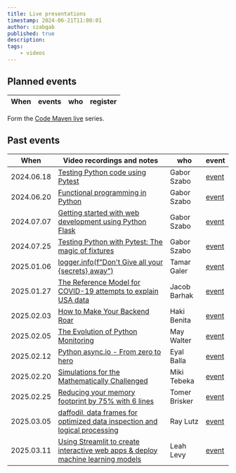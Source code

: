 ```yaml
---
title: Live presentations
timestamp: 2024-06-21T11:00:01
author: szabgab
published: true
description:
tags:
    - videos
---
```


## Planned events

| When       | events                                                                                                                            | who           | register                                                         |
| ---------- | --------------------------------------------------------------------------------------------------------------------------------- | ------------- |----------------------------------------------------------------- |

Form the [Code Maven live](https://live.code-maven.com/) series.


## Past events

| When       | Video recordings and notes                                                                                                                       |  who          | event                                                         |
| ---------- | ------------------------------------------------------------------------------------------------------------------------------------------------ | ------------- | ------------------------------------------------------------- |
| 2024.06.18 | [Testing Python code using Pytest](https://python.code-maven.com/testing-python-code-with-pytest)                                                | Gabor Szabo   | [event](https://www.meetup.com/code-mavens/events/301363070/) |
| 2024.06.20 | [Functional programming in Python](https://python.code-maven.com/functional-programming-in-python)                                               | Gabor Szabo   | [event](https://www.meetup.com/code-mavens/events/301395323/) |
| 2024.07.07 | [Getting started with web development using Python Flask](https://python.code-maven.com/getting-started-with-web-development-using-python-flask) | Gabor Szabo   | [event](https://www.meetup.com/code-mavens/events/301574483/) |
| 2024.07.25 | [Testing Python with Pytest: The magic of fixtures](https://python.code-maven.com/testing-python-with-pytest-the-magic-of-fixtures)              | Gabor Szabo   | [event](https://www.meetup.com/code-mavens/events/301810834/) |
| 2025.01.06 | [logger.info(f"Don't Give all your {secrets} away")](https://python.code-maven.com/logger-info-with-tamar-galer)                                 | Tamar Galer   | [event](https://www.meetup.com/code-mavens/events/305045436/) |
| 2025.01.27 | [The Reference Model for COVID-19 attempts to explain USA data](https://python.code-maven.com/covid-19-with-jacob-barhak)                        | Jacob Barhak  | [event](https://www.meetup.com/code-mavens/events/305357268/) |
| 2025.02.03 | [How to Make Your Backend Roar](https://python.code-maven.com/how-to-make-your-backend-roar)                                                     | Haki Benita   | [event](https://www.meetup.com/code-mavens/events/305374633/) |
| 2025.02.05 | [The Evolution of Python Monitoring](https://python.code-maven.com/the-evolution-of-python-monitoring)                                           | May Walter    | [event](https://www.meetup.com/code-mavens/events/305453203/) |
| 2025.02.12 | [Python async.io - From zero to hero](https://python.code-maven.com/async-io-from-zero-to-hero)                                                  | Eyal Balla    | [event](https://www.meetup.com/code-mavens/events/305479458/) |
| 2025.02.20 | [Simulations for the Mathematically Challenged](https://python.code-maven.com/simulations-for-the-mathematically-challenged)                     | Miki Tebeka   | [event](https://www.meetup.com/code-mavens/events/305223619/) |
| 2025.02.25 | [Reducing your memory footprint by 75% with 6 lines](https://python.code-maven.com/reducing-your-memory-footprint)                               | Tomer Brisker | [event](https://www.meetup.com/code-mavens/events/305492369/) |
| 2025.03.05 | [daffodil, data frames for optimized data inspection and logical processing](https://python.code-maven.com/daffodil-data-frames-for-optimized-data-inspection-and-logical-processing)  | Ray Lutz | [event](https://www.meetup.com/code-mavens/events/305731787/) |
| 2025.03.11 | [Using Streamlit to create interactive web apps & deploy machine learning models](https://python.code-maven.com/using-streamlit)                 | Leah Levy     | [event](https://www.meetup.com/code-mavens/events/305584832/) |


